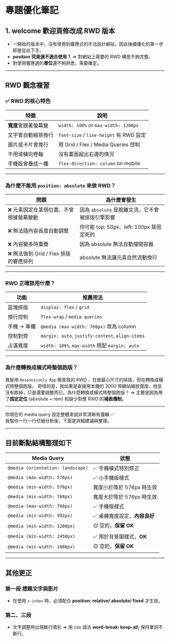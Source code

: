 # 專題優化筆記

## 1. welcome 歡迎頁修改成 RWD 版本

- 一開始的版本中，沒有使用到響應式的手法設計網站，因此後續優化的第一步即是從此下手。
- **position 究竟適不適合使用？** => 對網站上需要的 RWD 構思不夠完整。
- 對使用響應適的**單位**還不夠熟悉，需要確定。

---

## RWD 觀念複習

### ✅ RWD 的核心特色

| 特徵 | 說明 |
|------|------|
| **寬度**會跟著螢幕變 | `width: 100%` or `max-width: 1200px` |
| 文字會自動縮排換行 | `font-size` / `line-height` 有 RWD 設定 |
| 圖片或卡片會換行 | 用 Grid / Flex / Media Queries 控制 |
| 不用滑橫向卷軸 | 沒有畫面超出右邊的情況 |
| 手機版會疊成一欄 | `flex-direction: column` on mobile |

---

### 為什麼不能用 `position: absolute` 來做 RWD？

| 問題 | 為什麼會發生 |
|------|--------------|
| ❌ 元素固定在某個位置，不會根據螢幕變動 | 因為 `absolute` 是脫離文流，它不會被排版引擎影響 |
| ❌ 無法隨內容長度自動調整 | 你可能 top: 50px、left: 100px 是固定死的 |
| ❌ 內容變多時重疊 | 因為 absolute 無法自動撐開容器 |
| ❌ 無法做到 Grid / Flex 排版的響應排列 | absolute 無法讓元素自然流動換行 |

---

### RWD 正確該用什麼？

| 功能 | 推薦用法 |
|------|-----------|
| 區塊排版 | `display: flex` / `grid` |
| 換行控制 | `flex-wrap` / `media queries` |
| 手機 → 單欄 | `@media (max-width: 768px)` 改為 column |
| 控制對齊 | `margin: auto`, `justify-content`, `align-items` |
| 占滿寬度 | `width: 100%`, `max-width` 搭配 `margin: auto` |

---

### 為什麼轉換成橫式時整個跑版？

我是用 `Responsively App` 檢查我的 RWD ，在做最小尺寸的排版，但在轉換成橫式時整個跑版。
奇怪的是，我如果是直接用本機的 3000 埠網站縮放寬度，他並沒有跑掉，只是還要調整而已。為什麼轉換成橫式時整個跑版？
=> 主要是因為用了**固定定位** (absolute + rem) 和缺少對應 RWD 的**補救機制**。

---

你現在的 media query 設定整體來說非常清晰有邏輯 ✅  
我幫你一行一行仔細分析後，下面是詳細建議與整理。

---

## 目前斷點結構整理如下

| Media Query                     | 狀態 |
|--------------------------------|------|
| `@media (orientation: landscape)` | ✅ 手機橫式特別修正 |
| `@media (max-width: 576px)`    | ✅ 小手機版樣式 |
| `@media (min-width: 576px)`    | 寬度小於等於 576px 時生效 |
| `@media (min-width: 768px)`    | 寬度大於等於 576px 時生效 |
| `@media (max-width: 768px)`    | ✅ 手機版樣式 |
| `@media (min-width: 992px)`    | ✅ 桌機寬度設定，**內容良好** |
| `@media (min-width: 1200px)`   | 🟡 空的，**保留 OK** |
| `@media (min-width: 1450px)`   | ✅ 用於背景圖樣式，**OK** |
| `@media (min-width: 1880px)`   | 🟡 空的，**保留 OK** |

---

## 其他更正

### 第一段 標題文字與影片

- 在使用 `z-index` 時，必須配合 **position: relative/ absolute/ fixed** 才生效。

### 第二、三段

- 文字調整時出現斷行情形 => 用 css 語法 **word-break: keep-all;** 保持單詞不斷行。
